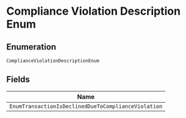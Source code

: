 
# Compliance Violation Description Enum

## Enumeration

`ComplianceViolationDescriptionEnum`

## Fields

| Name |
|  --- |
| `EnumTransactionIsDeclinedDueToComplianceViolation` |

